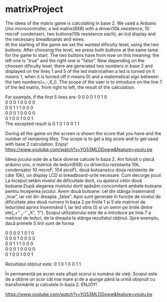 # matrixProject
The ideea of the matrix game is calculating in base 2. We used a Arduino Uno microcontroller, a led matrix(8X8) with a driver(10k resistence, 10 microF condenser), two buttons(10k resistence each), an lcd display and the necessary breadboards and wires.
<br />
At the starting of the game we set the wanted dificulty level, using the two buttons. After choosing the level, we press both buttons at the same tame for the game to start. The two buttons have from now on this meaning: the left one is "true" and the right one is "false". Now depending on the choosen dificulty level, there are generated two numbers in base 2 and displayed on the lines 1 and 5 of the led matrix(when a led is turned on it means 1, when it is turned off it means 0) and a matematical sign between the two numbers(+,-,X,/). The scope of the user is to introduce on the line 7 of the led matrix, from right to left, the result of the calculation.

For example, if the first 5 lines are:
0 0 0 0 1 0 1 0 <br />
0 0 0 1 0 0 0 0 <br />
0 0 1 1 1 0 0 0 <br />
0 0 0 1 0 0 0 0 <br />
0 1 0 0 1 0 0 1 <br />
The excepted result is
0 1 0 1 0 0 1 1

During all the game on the screen is shown the score that you have and the number of remaining lifes. The scope is to get a big score and to get used with base 2 calculation.
Enjoy!
<br />
https://www.youtube.com/watch?v=YG53MLDDoww&feature=youtu.be


Ideea jocului este de a face diverse calcule în baza 2. Am folosit o placă arduino uno, o matrice de leduri(8X8) cu driver(cu rezistanta 10k, condensator 10 microF, 104 picoF), două butoane(cu doua rezistente de câte 10k), un display LCD si breadboard-urile necesare.
Cum decurge jocul:
La început setăm nivelul de dificultate dorit, cu ajutorul celor două butoane.După alegerea nivelului dorit apăsăm concomitent ambele butoane pentru începerea jocului. Avem două butoane: cel din stânga însemnand „true”, iar cel din dreapta „false”. Apoi sunt generate în funcție de nivelul de dificultate ales două numere în baza 2 pe liniile 1 și 5 ale matricei de leduri(led aprins însemnând 1, iar led stins 0) și un semn pe liniile dintre ele(„+” „-” „X”, ”/”). Scopul utilizatorului este de a introduce pe linia 7 a matricei de leduri, de la dreapta la stânga rezultatul obținut.
Spre exemplu, dacă primele 5 linii sunt de forma

0 0 0 0 1 0 1 0 <br />
0 0 0 1 0 0 0 0 <br />
0 0 1 1 1 0 0 0 <br />
0 0 0 1 0 0 0 0 <br />
0 1 0 0 1 0 0 1 <br />

Rezultatul obținut este:
0 1 0 1 0 0 1 1

În permanență pe ecran este afișat scorul si numărul de vieți. Scopul este de a obține un scor cât mai mare și de a ajunge până la urmă obișnuit cu transformările și calculele în baza 2.
ENJOY!

https://www.youtube.com/watch?v=YG53MLDDoww&feature=youtu.be
